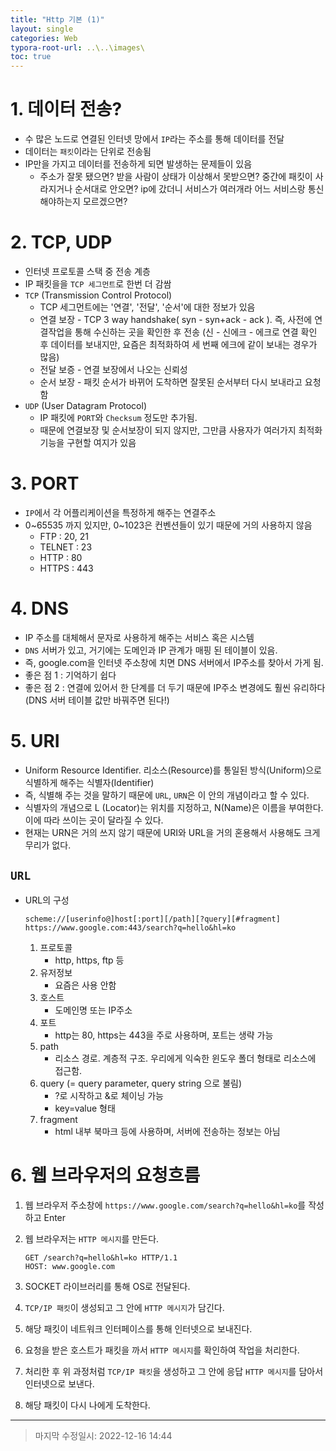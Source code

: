 ```yaml
---
title: "Http 기본 (1)"
layout: single
categories: Web
typora-root-url: ..\..\images\
toc: true
---
```


# 1. 데이터 전송?

- 수 많은 노드로 연결된 인터넷 망에서 `IP`라는 주소를 통해 데이터를 전달
- 데이터는 `패킷`이라는 단위로 전송됨
- IP만을 가지고 데이터를 전송하게 되면 발생하는 문제들이 있음
  - 주소가 잘못 됐으면? 받을 사람이 상태가 이상해서 못받으면? 중간에 패킷이 사라지거나 순서대로 안오면? ip에 갔더니 서비스가 여러개라 어느 서비스랑 통신해야하는지 모르겠으면?



# 2. TCP, UDP

- 인터넷 프로토콜 스택 중 전송 계층
- IP 패킷을을 `TCP 세그먼트`로 한번 더 감쌈
- `TCP` (Transmission Control Protocol)
  - TCP 세그먼트에는 '연결', '전달', '순서'에 대한 정보가 있음
  - 연결 보장 - TCP 3 way handshake( syn - syn+ack - ack ). 즉, 사전에 연결작업을 통해 수신하는 곳을 확인한 후 전송 (신 - 신에크 - 에크로 연결 확인 후 데이터를 보내지만, 요즘은 최적화하여 세 번째 에크에 같이 보내는 경우가 많음)
  - 전달 보증 - 연결 보장에서 나오는 신뢰성
  - 순서 보장 - 패킷 순서가 바뀌어 도착하면 잘못된 순서부터 다시 보내라고 요청함
- `UDP` (User Datagram Protocol)
  - IP 패킷에 `PORT`와 `Checksum` 정도만 추가됨.
  - 때문에 연결보장 및 순서보장이 되지 않지만, 그만큼 사용자가 여러가지 최적화 기능을 구현할 여지가 있음



# 3. PORT

- `IP`에서 각 어플리케이션을 특정하게 해주는 연결주소
- 0~65535 까지 있지만, 0~1023은 컨벤션들이 있기 때문에 거의 사용하지 않음
  - FTP : 20, 21
  - TELNET : 23
  - HTTP : 80
  - HTTPS : 443



# 4. DNS

- IP 주소를 대체해서 문자로 사용하게 해주는 서비스 혹은 시스템
- `DNS` 서버가 있고, 거기에는 도메인과 IP 관계가 매핑 된 테이블이 있음.
- 즉, google.com을 인터넷 주소창에 치면 DNS 서버에서 IP주소를 찾아서 가게 됨.
- 좋은 점 1 : 기억하기 쉽다
- 좋은 점 2 : 연결에 있어서 한 단계를 더 두기 때문에 IP주소 변경에도 훨씬 유리하다 (DNS 서버 테이블 값만 바꿔주면 된다!)



# 5. URI

- Uniform Resource Identifier. 리소스(Resource)를 통일된 방식(Uniform)으로 식별하게 해주는 식별자(Identifier)
- 즉, 식별해 주는 것을 말하기 때문에 `URL`, `URN`은 이 안의 개념이라고 할 수 있다.
- 식별자의 개념으로 L (Locator)는 위치를 지정하고, N(Name)은 이름을 부여한다. 이에 따라 쓰이는 곳이 달라질 수 있다.
- 현재는 URN은 거의 쓰지 않기 때문에 URI와 URL을 거의 혼용해서 사용해도 크게 무리가 없다.

## `URL`

- URL의 구성

  ```http
  scheme://[userinfo@]host[:port][/path][?query][#fragment]
  https://www.google.com:443/search?q=hello&hl=ko
  ```

  1. 프로토콜
     - http, https, ftp 등
  2. 유저정보
     - 요즘은 사용 안함
  3. 호스트
     - 도메인명 또는 IP주소
  4. 포트
     - http는 80, https는 443을 주로 사용하며, 포트는 생략 가능
  5. path
     - 리소스 경로. 계층적 구조. 우리에게 익숙한 윈도우 폴더 형태로 리소스에 접근함.
  6. query (= query parameter, query string 으로 불림)
     - ?로 시작하고 &로 체이닝 가능
     - key=value 형태
  7. fragment
     - html 내부 북마크 등에 사용하며, 서버에 전송하는 정보는 아님



# 6. 웹 브라우저의 요청흐름

1. 웹 브라우저 주소창에 `https://www.google.com/search?q=hello&hl=ko`를 작성하고 Enter

2. 웹 브라우저는 `HTTP 메시지`를 만든다.

   ```
   GET /search?q=hello&hl=ko HTTP/1.1
   HOST: www.google.com
   ```

3. SOCKET 라이브러리를 통해 OS로 전달된다.

4. `TCP/IP 패킷`이 생성되고 그 안에 `HTTP 메시지`가 담긴다.

5. 해당 패킷이 네트워크 인터페이스를 통해 인터넷으로 보내진다.

6. 요청을 받은 호스트가 패킷을 까서 `HTTP 메시지`를 확인하여 작업을 처리한다.

7. 처리한 후 위 과정처럼 `TCP/IP 패킷`을 생성하고 그 안에 응답 `HTTP 메시지`를 담아서 인터넷으로 보낸다.

8. 해당 패킷이 다시 나에게 도착한다.

---

> 마지막 수정일시: 2022-12-16 14:44